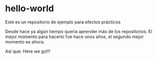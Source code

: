 # hello-world
Este es un repositorio de ejemplo para efectos prácticos

Desde hace ya algún tiempo quería aprender más de los repositorios.
El mejor momento para hacerlo fue hace unos años, el segundo mejor momento es ahora. 

Así que: Here we go!!!
